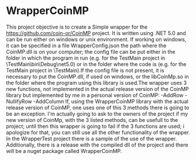 #  WrapperCoinMP

This project objective is to create a Simple wrapper for the https://github.com/coin-or/CoinMP project. It is written
using .NET 5.0 and can be run either on windows or unix environment. If working on windows, it can be specified in a file WrapperConfig.json 
the path where the CoinMP.dll is on your computer; the config file can be put either in the folder in which the program in run (e.g. for the TestMain project
in \TestMain\bin\Debug\net5.0\) or in the folder where the code is  (e.g. for the TestMain project in \TestMain).If the config file is not present,
it is necessary to put the CoinMP.dll, if used on windows, or the libCoinMp.so in the folder where the program using this library is used.The wrapper uses 3 new functions,
not implemented in the actual release version of the CoinMP library but implemented by me in a personal version of CoinMP:
-AddRow
-NullifyRow
-AddColumn
If, using the WrapperCoinMP library with the actual release version of CoinMP, one uses one of this 3 methods there is going to be an exception. I'm actually going to ask to the owners of the project if my new version of CoinMp, with the 3 listed methods, can be usefull to the project; until then this wrapper is going to fail if the 3 functions are used; i apologize for that, you can still use all the other functionality of the wrapper.
In the WrapperTest project there is a sample of the use of the wrapper.
Additionally, there is a release with the compiled dll of the project and there will be a nuget package called WrapperCoinMP.
